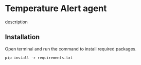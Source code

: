 # Temperature Alert agent

description

## Installation

Open terminal and run the command to install required packages.
```terminal
pip install -r requirements.txt
```

